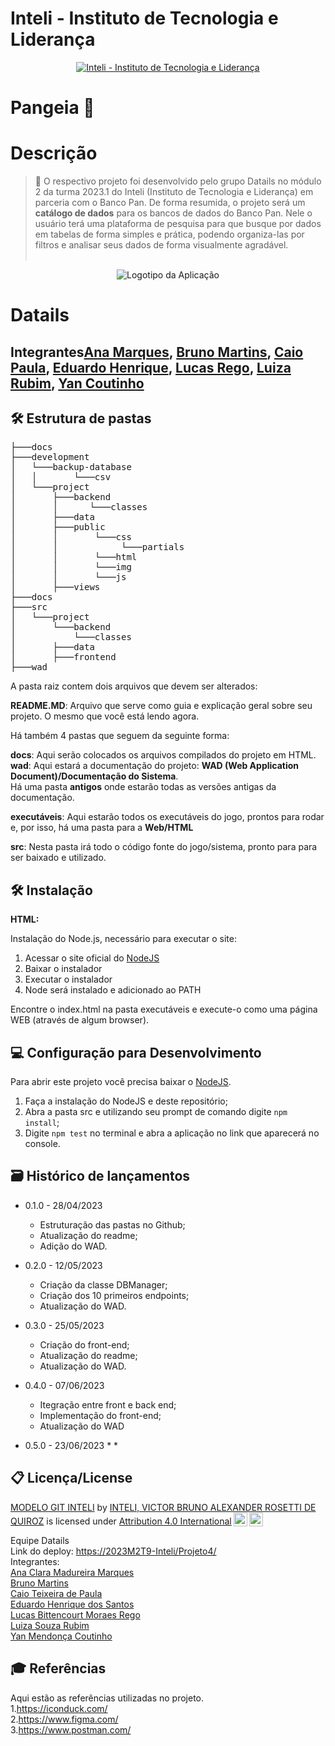 # Inteli - Instituto de Tecnologia e Liderança 


<p align="center">
<a href= "https://www.inteli.edu.br/"><img src="https://www.inteli.edu.br/wp-content/uploads/2021/08/20172028/marca_1-2.png" alt="Inteli - Instituto de Tecnologia e Liderança" border="0"></a>
</p>

# Pangeia 📝
# Descrição 
> 📜 O respectivo projeto foi desenvolvido pelo grupo Datails no módulo 2 da turma 2023.1 do Inteli (Instituto de Tecnologia e Liderança) em parceria com o Banco Pan. De forma resumida, o projeto será um <strong>catálogo de dados</strong> para os bancos de dados do Banco Pan. Nele o usuário terá uma plataforma de pesquisa para que busque por dados em tabelas de forma simples e prática, podendo organiza-las por filtros e analisar seus dados de forma visualmente agradável.
<br><br>
<p align="center">
<img src="" alt="Logotipo da Aplicação" border="0">
</p>

# Datails 
## Integrantes<a href="https://www.linkedin.com/in/ana-clara-madureira-marques/">Ana Marques</a>, <a href="https://www.linkedin.com/in/bruno-martins-2b6742269/">Bruno Martins</a>, <a href="https://www.linkedin.com/in/caio-paula-36b187264/">Caio Paula</a>, <a href="http://linkedin.com/in/eduardo-henrique-dos-santos-8b24451b8">Eduardo Henrique</a>, <a href="https://www.linkedin.com/in/lucas-rego-90469a271/">Lucas Rego</a>, <a href="https://www.linkedin.com/in/luiza-rubim/">Luiza Rubim</a>, <a href="https://www.linkedin.com/in/yan-m-coutinho/"> Yan Coutinho </a>

## 🛠 Estrutura de pastas

<pre>
├───docs
├───development
│   └───backup-database
│   │       └───csv
│   └───project
│       ├───backend
│       │      └───classes
│       ├───data
│       ├───public
│       │       └───css
│       │            └───partials
│       │       └───html
│       │       └───img
│       │       └───js
│       ├───views
├───docs
├───src
│   └───project
│       └───backend
│           └───classes
│       ├───data
│       ├───frontend
├───wad
</pre>

A pasta raiz contem dois arquivos que devem ser alterados:

<b>README.MD</b>: Arquivo que serve como guia e explicação geral sobre seu projeto. O mesmo que você está lendo agora.

Há também 4 pastas que seguem da seguinte forma:

<b>docs</b>: Aqui serão colocados os arquivos compilados do projeto em HTML.
<br>
<b>wad</b>: Aqui estará a documentação do projeto: <b>WAD (Web Application Document)/Documentação do Sistema</b>.
<br>
Há uma pasta <b>antigos</b> onde estarão todas as versões antigas da documentação.

<b>executáveis</b>: Aqui estarão todos os executáveis do jogo, prontos para rodar e, por isso, há uma pasta para a <b>Web/HTML</b>

<b>src</b>: Nesta pasta irá todo o código fonte do jogo/sistema, pronto para para ser baixado e utilizado.

## 🛠 Instalação

<b>HTML:</b>

Instalação do Node.js, necessário para executar o site:
   1. Acessar o site oficial do <a href="https://nodejs.org/en">NodeJS</a>
   2. Baixar o instalador
   3. Executar o instalador
   4. Node será instalado e adicionado ao PATH
 
Encontre o index.html na pasta executáveis e execute-o como uma página WEB (através de algum browser).

## 💻 Configuração para Desenvolvimento

Para abrir este projeto você precisa baixar o <a href="https://nodejs.org/en">NodeJS</a>.

1. Faça a instalação do NodeJS e deste repositório;
2. Abra a pasta src e utilizando seu prompt de comando digite <code>npm install</code>;
3. Digite <code>npm test</code> no terminal e abra a aplicação no link que aparecerá no console.

## 🗃 Histórico de lançamentos

* 0.1.0 - 28/04/2023
    * Estruturação das pastas no Github;
    * Atualização do readme;
    * Adição do WAD.
 
 * 0.2.0 - 12/05/2023
    * Criação da classe DBManager;
    * Criação dos 10 primeiros endpoints;
    * Atualização do WAD.
    
 * 0.3.0 - 25/05/2023
    * Criação do front-end;
    * Atualização do readme;
    * Atualização do WAD.

 * 0.4.0 - 07/06/2023
    * Itegração entre front e back end;
    * Implementação do front-end;
    * Atualização do WAD
  
 * 0.5.0 - 23/06/2023
    * 
    *


## 📋 Licença/License

<p xmlns:cc="http://creativecommons.org/ns#" xmlns:dct="http://purl.org/dc/terms/"><a property="dct:title" rel="cc:attributionURL" href="https://github.com/Spidus/Teste_Final_1">MODELO GIT INTELI</a> by <a rel="cc:attributionURL dct:creator" property="cc:attributionName" href="https://www.yggbrasil.com.br/vr">INTELI, VICTOR BRUNO ALEXANDER ROSETTI DE QUIROZ</a> is licensed under <a href="http://creativecommons.org/licenses/by/4.0/?ref=chooser-v1" target="_blank" rel="license noopener noreferrer" style="display:inline-block;">Attribution 4.0 International<img style="height:22px!important;margin-left:3px;vertical-align:text-bottom;" src="https://mirrors.creativecommons.org/presskit/icons/cc.svg?ref=chooser-v1"><img style="height:22px!important;margin-left:3px;vertical-align:text-bottom;" src="https://mirrors.creativecommons.org/presskit/icons/by.svg?ref=chooser-v1"></a></p>
Equipe Datails<br>
Link do deploy: <a href=""/>https://2023M2T9-Inteli/Projeto4/</a> </br>
Integrantes: <br>
    <a href="https://www.linkedin.com/in/ana-clara-madureira-marques/">Ana Clara Madureira Marques</a><br>
    <a href="https://www.linkedin.com/in/bruno-martins-2b6742269/">Bruno Martins</a><br>
    <a href="https://www.linkedin.com/in/caio-paula-36b187264/">Caio Teixeira de Paula </a><br>
    <a href="http://linkedin.com/in/eduardo-henrique-dos-santos-8b24451b8">Eduardo Henrique dos Santos</a><br>
    <a href="https://www.linkedin.com/in/lucas-rego-90469a271/">Lucas Bittencourt Moraes Rego</a><br>
    <a href="https://www.linkedin.com/in/luiza-rubim/">Luiza Souza Rubim</a><br>
    <a href="https://www.linkedin.com/in/yan-m-coutinho/"> Yan Mendonça Coutinho </a><br>

## 🎓 Referências
Aqui estão as referências utilizadas no projeto. <br>
1.https://iconduck.com/ <br>
2.https://www.figma.com/ <br>
3.https://www.postman.com/ <br>
